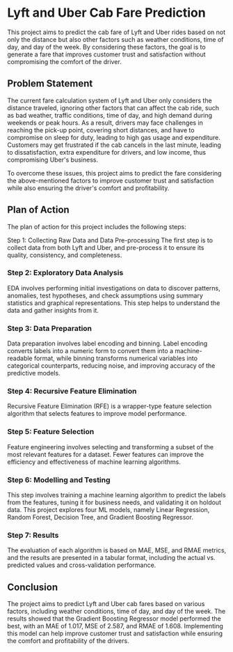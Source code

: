 # Lyft and Uber Cab Fare Prediction

This project aims to predict the cab fare of Lyft and Uber rides based on not only the distance but also other factors such as weather conditions, time of day, and day of the week. By considering these factors, the goal is to generate a fare that improves customer trust and satisfaction without compromising the comfort of the driver.

## Problem Statement

The current fare calculation system of Lyft and Uber only considers the distance traveled, ignoring other factors that can affect the cab ride, such as bad weather, traffic conditions, time of day, and high demand during weekends or peak hours. As a result, drivers may face challenges in reaching the pick-up point, covering short distances, and have to compromise on sleep for duty, leading to high gas usage and expenditure. Customers may get frustrated if the cab cancels in the last minute, leading to dissatisfaction, extra expenditure for drivers, and low income, thus compromising Uber's business.

To overcome these issues, this project aims to predict the fare considering the above-mentioned factors to improve customer trust and satisfaction while also ensuring the driver's comfort and profitability.

## Plan of Action

The plan of action for this project includes the following steps:

Step 1: Collecting Raw Data and Data Pre-processing
The first step is to collect data from both Lyft and Uber, and pre-process it to ensure its quality, consistency, and completeness.

### Step 2: Exploratory Data Analysis
EDA involves performing initial investigations on data to discover patterns, anomalies, test hypotheses, and check assumptions using summary statistics and graphical representations. This step helps to understand the data and gather insights from it.

### Step 3: Data Preparation
Data preparation involves label encoding and binning. Label encoding converts labels into a numeric form to convert them into a machine-readable format, while binning transforms numerical variables into categorical counterparts, reducing noise, and improving accuracy of the predictive models.

### Step 4: Recursive Feature Elimination
Recursive Feature Elimination (RFE) is a wrapper-type feature selection algorithm that selects features to improve model performance.

### Step 5: Feature Selection
Feature engineering involves selecting and transforming a subset of the most relevant features for a dataset. Fewer features can improve the efficiency and effectiveness of machine learning algorithms.

### Step 6: Modelling and Testing
This step involves training a machine learning algorithm to predict the labels from the features, tuning it for business needs, and validating it on holdout data. This project explores four ML models, namely Linear Regression, Random Forest, Decision Tree, and Gradient Boosting Regressor.

### Step 7: Results
The evaluation of each algorithm is based on MAE, MSE, and RMAE metrics, and the results are presented in a tabular format, including the actual vs. predicted values and cross-validation performance.

## Conclusion

The project aims to predict Lyft and Uber cab fares based on various factors, including weather conditions, time of day, and day of the week. The results showed that the Gradient Boosting Regressor model performed the best, with an MAE of 1.017, MSE of 2.587, and RMAE of 1.608. Implementing this model can help improve customer trust and satisfaction while ensuring the comfort and profitability of the drivers.